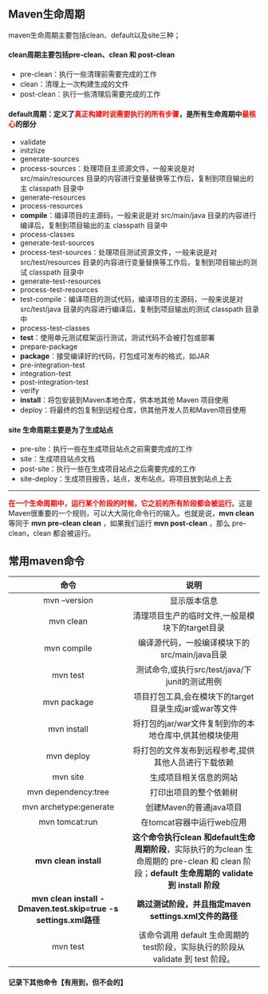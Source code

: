 ## Maven生命周期

maven生命周期主要包括clean、default以及site三种；

#### clean周期主要包括pre-clean、clean 和 post-clean

- pre-clean：执行一些清理前需要完成的工作
- clean：清理上一次构建生成的文件
- post-clean：执行一些清理后需要完成的工作

#### default周期：定义了<font color="red">真正构建时说需要执行的所有步骤</font>，是所有生命周期中<font color="red">最核心</font>的部分

- validate
- initzlize
- generate-sources
- process-sources：处理项目主资源文件，一般来说是对 src/main/resources 目录的内容进行变量替换等工作后，复制到项目输出的主 classpath 目录中
- generate-resources
- process-resources
- **compile**：编译项目的主源码，一般来说是对 src/main/java 目录的内容进行编译后，复制到项目输出的主 classpath 目录中
- process-classes
- generate-test-sources
- process-test-sources：处理项目测试资源文件，一般来说是对 src/test/resources 目录的内容进行变量替换等工作后，复制到项目输出的测试 classpath 目录中
- generate-test-resources
- process-test-resources
- test-compile：编译项目的测试代码，编译项目的主源码，一般来说是对 src/test/java 目录的内容进行编译后，复制到项目输出的测试 classpath 目录中
- process-test-classes
- **test**：使用单元测试框架运行测试，测试代码不会被打包或部署
- prepare-package
- **package**：接受编译好的代码，打包成可发布的格式，如JAR
- pre-integration-test
- integration-test
- post-integration-test
- verify
- **install**：将包安装到Maven本地仓库，供本地其他 Maven 项目使用
- deploy：将最终的包复制到远程仓库，供其他开发人员和Maven项目使用

#### site 生命周期主要是为了生成站点

- pre-site：执行一些在生成项目站点之前需要完成的工作
- site：生成项目站点文档
- post-site：执行一些在生成项目站点之后需要完成的工作
- site-deploy：生成项目报告，站点，发布站点。将项目放到站点上去

---

<font color="red">**在一个生命周期中，运行某个阶段的时候，它之前的所有阶段都会被运行**</font>。这是Maven很重要的一个规则，可以大大简化命令行的输入。也就是说，**mvn clean** 等同于 **mvn pre-clean clean** ，如果我们运行 **mvn post-clean** ，那么 pre-clean，clean 都会被运行。

 ## 常用maven命令

|                             命令                             |                             说明                             |
| :----------------------------------------------------------: | :----------------------------------------------------------: |
|                         mvn –version                         |                         显示版本信息                         |
|                          mvn clean                           |       清理项目生产的临时文件,一般是模块下的target目录        |
|                         mvn compile                          |        编译源代码，一般编译模块下的src/main/java目录         |
|                           mvn test                           |        测试命令,或执行src/test/java/下junit的测试用例        |
|                         mvn package                          |    项目打包工具,会在模块下的target目录生成jar或war等文件     |
|                         mvn install                          |    将打包的jar/war文件复制到你的本地仓库中,供其他模块使用    |
|                          mvn deploy                          |     将打包的文件发布到远程参考,提供其他人员进行下载依赖      |
|                           mvn site                           |                    生成项目相关信息的网站                    |
|                     mvn dependency:tree                      |                    打印出项目的整个依赖树                    |
|                    mvn archetype:generate                    |                   创建Maven的普通java项目                    |
|                        mvn tomcat:run                        |                  在tomcat容器中运行web应用                   |
|                    **mvn clean install**                     | **这个命令执行clean 和default生命周期阶段**，实际执行的为clean 生命周期的 pre-clean 和 clean 阶段；**default 生命周期的 validate 到 install 阶段** |
| **mvn clean install -Dmaven.test.skip=true -s settings.xml路径** |    **跳过测试阶段，并且指定maven settings.xml文件的路径**    |
|                           mvn test                           | 该命令调用 default 生命周期的 test阶段，实际执行的阶段从 validate 到 test 阶段。 |

#### 记录下其他命令【有用到，但不会的】